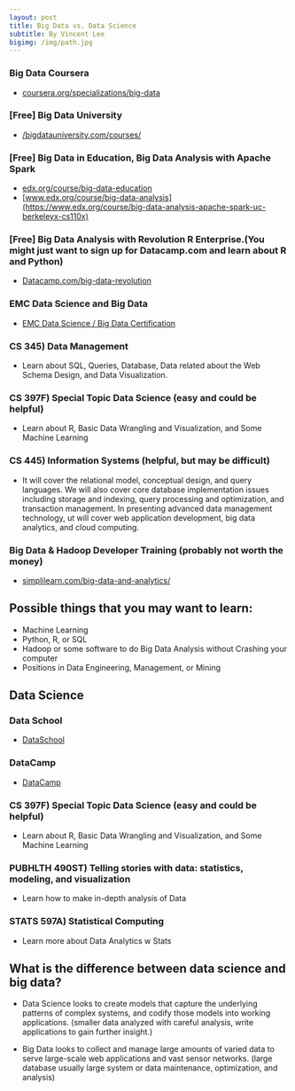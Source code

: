 ```yaml
---
layout: post
title: Big Data vs. Data Science
subtitle: By Vincent Lee
bigimg: /img/path.jpg
---
```


### Big Data Coursera 

- [coursera.org/specializations/big-data](https://www.coursera.org/specializations/big-data)  

### [Free] Big Data University

- [/bigdatauniversity.com/courses/](https://bigdatauniversity.com/courses/)  

### [Free] Big Data in Education, Big Data Analysis with Apache Spark

- [edx.org/course/big-data-education](https://www.edx.org/course/big-data-education-teacherscollegex-bde1x) 
- [www.edx.org/course/big-data-analysis](https://www.edx.org/course/big-data-analysis-apache-spark-uc-berkeleyx-cs110x) 

### [Free] Big Data Analysis with Revolution R Enterprise.(You might just want to sign up for Datacamp.com and learn about R and Python)

- [Datacamp.com/big-data-revolution](https://www.datacamp.com/community/open-courses/big-data-revolution-r-enterprise-tutorial#gs.CcNTftQ) 

### EMC Data Science and Big Data 

- [EMC Data Science / Big Data Certification](https://education.emc.com/guest/campaign/data_science.aspx) 

### CS 345) Data Management

- Learn about SQL, Queries, Database, Data related about the Web Schema Design, and Data Visualization.

### CS 397F) Special Topic Data Science (easy and could be helpful)

- Learn about R, Basic Data Wrangling and Visualization, and Some Machine Learning

### CS 445) Information Systems (helpful, but may be difficult)

- It will cover the relational model, conceptual design, and query languages. We will also cover core database implementation issues including storage and indexing, query processing and optimization, and transaction management. In presenting advanced data management technology, ut will cover web application development, big data analytics, and cloud computing.

### Big Data & Hadoop Developer Training (probably not worth the money)

- [simplilearn.com/big-data-and-analytics/](https://www.simplilearn.com/big-data-and-analytics/big-data-and-hadoop-training) 


## Possible things that you may want to learn:

- Machine Learning
- Python, R, or SQL
- Hadoop or some software to do Big Data Analysis without Crashing your computer
- Positions in Data Engineering, Management, or Mining

## Data Science

### Data School

- [DataSchool](http://www.dataschool.io/15-hours-of-expert-machine-learning-videos/) 

### DataCamp

- [DataCamp](https://www.datacamp.com/) 

### CS 397F) Special Topic Data Science (easy and could be helpful)

- Learn about R, Basic Data Wrangling and Visualization, and Some Machine Learning

### PUBHLTH 490ST) Telling stories with data: statistics, modeling, and visualization

- Learn how to make in-depth analysis of Data

### STATS 597A) Statistical Computing

- Learn more about Data Analytics w Stats

## What is the difference between data science and big data?

- Data Science looks to create models that capture the underlying patterns of complex systems, and codify those models into working applications. (smaller data analyzed with careful analysis, write applications to gain further insight.)

- Big Data looks to collect and manage large amounts of varied data to serve large-scale web applications and vast sensor networks. (large database usually large system or data maintenance,  optimization, and analysis)

